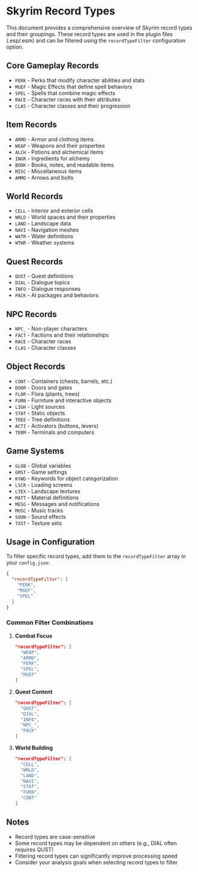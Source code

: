 # Skyrim Record Types

This document provides a comprehensive overview of Skyrim record types and their groupings. These record types are used in the plugin files (.esp/.esm) and can be filtered using the `recordTypeFilter` configuration option.

## Core Gameplay Records
- `PERK` - Perks that modify character abilities and stats
- `MGEF` - Magic Effects that define spell behaviors
- `SPEL` - Spells that combine magic effects
- `RACE` - Character races with their attributes
- `CLAS` - Character classes and their progression

## Item Records
- `ARMO` - Armor and clothing items
- `WEAP` - Weapons and their properties
- `ALCH` - Potions and alchemical items
- `INGR` - Ingredients for alchemy
- `BOOK` - Books, notes, and readable items
- `MISC` - Miscellaneous items
- `AMMO` - Arrows and bolts

## World Records
- `CELL` - Interior and exterior cells
- `WRLD` - World spaces and their properties
- `LAND` - Landscape data
- `NAVI` - Navigation meshes
- `WATR` - Water definitions
- `WTHR` - Weather systems

## Quest Records
- `QUST` - Quest definitions
- `DIAL` - Dialogue topics
- `INFO` - Dialogue responses
- `PACK` - AI packages and behaviors

## NPC Records
- `NPC_` - Non-player characters
- `FACT` - Factions and their relationships
- `RACE` - Character races
- `CLAS` - Character classes

## Object Records
- `CONT` - Containers (chests, barrels, etc.)
- `DOOR` - Doors and gates
- `FLOR` - Flora (plants, trees)
- `FURN` - Furniture and interactive objects
- `LIGH` - Light sources
- `STAT` - Static objects
- `TREE` - Tree definitions
- `ACTI` - Activators (buttons, levers)
- `TERM` - Terminals and computers

## Game Systems
- `GLOB` - Global variables
- `GMST` - Game settings
- `KYWD` - Keywords for object categorization
- `LSCR` - Loading screens
- `LTEX` - Landscape textures
- `MATT` - Material definitions
- `MESG` - Messages and notifications
- `MUSC` - Music tracks
- `SOUN` - Sound effects
- `TXST` - Texture sets

## Usage in Configuration

To filter specific record types, add them to the `recordTypeFilter` array in your `config.json`:

```json
{
  "recordTypeFilter": [
    "PERK",
    "MGEF",
    "SPEL"
  ]
}
```

### Common Filter Combinations

1. **Combat Focus**
   ```json
   "recordTypeFilter": [
     "WEAP",
     "ARMO",
     "PERK",
     "SPEL",
     "MGEF"
   ]
   ```

2. **Quest Content**
   ```json
   "recordTypeFilter": [
     "QUST",
     "DIAL",
     "INFO",
     "NPC_",
     "PACK"
   ]
   ```

3. **World Building**
   ```json
   "recordTypeFilter": [
     "CELL",
     "WRLD",
     "LAND",
     "NAVI",
     "STAT",
     "FURN",
     "CONT"
   ]
   ```

## Notes
- Record types are case-sensitive
- Some record types may be dependent on others (e.g., DIAL often requires QUST)
- Filtering record types can significantly improve processing speed
- Consider your analysis goals when selecting record types to filter 
